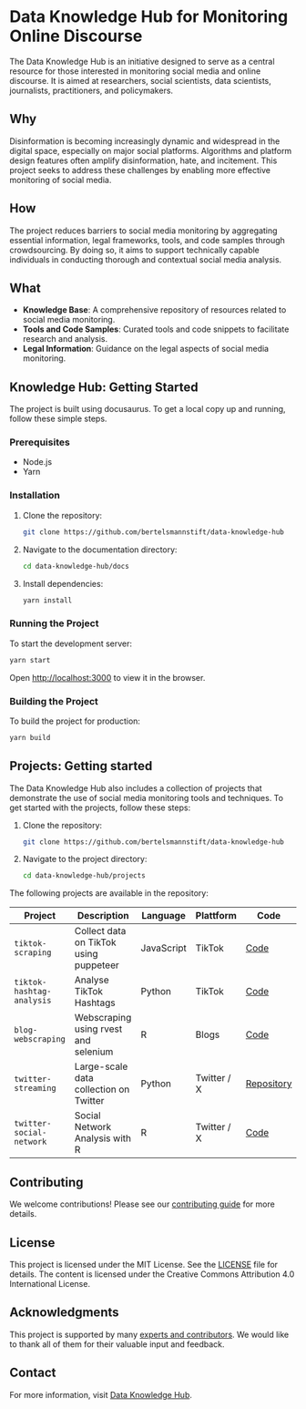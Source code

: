# Data Knowledge Hub for Monitoring Online Discourse

The Data Knowledge Hub is an initiative designed to serve as a central resource for those interested in monitoring social media and online discourse. It is aimed at researchers, social scientists, data scientists, journalists, practitioners, and policymakers.

## Why

Disinformation is becoming increasingly dynamic and widespread in the digital space, especially on major social platforms. Algorithms and platform design features often amplify disinformation, hate, and incitement. This project seeks to address these challenges by enabling more effective monitoring of social media.

## How

The project reduces barriers to social media monitoring by aggregating essential information, legal frameworks, tools, and code samples through crowdsourcing. By doing so, it aims to support technically capable individuals in conducting thorough and contextual social media analysis.

## What

- **Knowledge Base**: A comprehensive repository of resources related to social media monitoring.
- **Tools and Code Samples**: Curated tools and code snippets to facilitate research and analysis.
- **Legal Information**: Guidance on the legal aspects of social media monitoring.

## Knowledge Hub: Getting Started

The project is built using docusaurus. To get a local copy up and running, follow these simple steps.

### Prerequisites

- Node.js
- Yarn

### Installation

1. Clone the repository:
   ```bash
   git clone https://github.com/bertelsmannstift/data-knowledge-hub
   ```
2. Navigate to the documentation directory:
   ```bash
   cd data-knowledge-hub/docs
   ```
3. Install dependencies:
   ```bash
   yarn install
   ```

### Running the Project

To start the development server:
```bash
yarn start
```

Open [http://localhost:3000](http://localhost:3000) to view it in the browser.

### Building the Project

To build the project for production:
```bash
yarn build
```

## Projects: Getting started

The Data Knowledge Hub also includes a collection of projects that demonstrate the use of social media monitoring tools and techniques. To get started with the projects, follow these steps:

1. Clone the repository:
   ```bash
   git clone https://github.com/bertelsmannstift/data-knowledge-hub
   ```
2. Navigate to the project directory:
   ```bash
   cd data-knowledge-hub/projects
   ```

The following projects are available in the repository:

| Project                   | Description                            | Language             | Plattform   | Code |
| ------------------------- | -------------------------------------- | -------------------- | ----------- | ---- |
| `tiktok-scraping`         | Collect data on TikTok using puppeteer | JavaScript           | TikTok      | [Code](https://github.com/bertelsmannstift/data-knowledge-hub/tree/main/projects/tiktok-hashtags) |
| `tiktok-hashtag-analysis` | Analyse TikTok Hashtags                | Python               | TikTok      | [Code](https://github.com/bertelsmannstift/data-knowledge-hub/tree/main/projects/tiktok-hashtags) |
| `blog-webscraping`        | Webscraping using rvest and selenium   | R                    | Blogs       | [Code](https://github.com/bertelsmannstift/data-knowledge-hub/tree/main/projects/website-scraping) |
| `twitter-streaming`       | Large-scale data collection on Twitter | Python               | Twitter / X | [Repository](https://github.com/UnibwSparta/twitterapi) |
| `twitter-social-network`  | Social Network Analysis with R         | R                    | Twitter / X | [Code](https://github.com/bertelsmannstift/data-knowledge-hub/tree/main/projects/social-network-analysis) |


## Contributing

We welcome contributions! Please see our [contributing guide](https://data-knowledge-hub.com/docs/contribute/how-to-contribute) for more details.

## License

This project is licensed under the MIT License. See the [LICENSE](LICENSE) file for details.
The content is licensed under the Creative Commons Attribution 4.0 International License.

## Acknowledgments

This project is supported by many [experts and contributors](https://data-knowledge-hub.com/docs/contribute/contributors). We would like to thank all of them for their valuable input and feedback.

## Contact

For more information, visit [Data Knowledge Hub](https://data-knowledge-hub.com/).
```